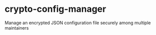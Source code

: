# crypto-config-manager
Manage an encrypted JSON configuration file securely among multiple maintainers
